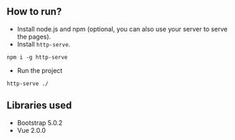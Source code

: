 ## How to run?

- Install node.js and npm (optional, you can also use your server to serve the pages).
- Install `http-serve`.
```
npm i -g http-serve
```
- Run the project
```
http-serve ./
```

## Libraries used

- Bootstrap 5.0.2
- Vue 2.0.0